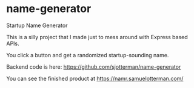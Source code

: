 # name-generator
Startup Name Generator

This is a silly project that I made just to mess around with Express based APIs.

You click a button and get a randomized startup-sounding name.

Backend code is here: https://github.com/sjotterman/name-generator

You can see the finished product at https://namr.samuelotterman.com/
